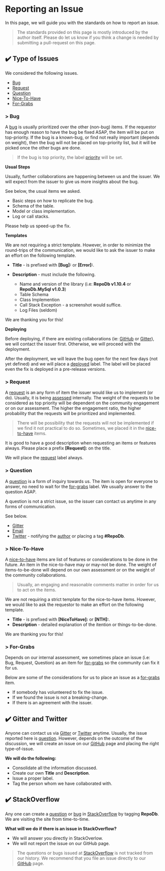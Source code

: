 # Reporting an Issue

In this page, we will guide you with the standards on how to report an issue.

> The standards provided on this page is mostly introduced by the author itself. Please do let us know if you think a change is needed by submitting a pull-request on this page.

## :heavy_check_mark: Type of Issues

We considered the following issues.

- [Bug](#bug)
- [Request](#request)
- [Question](#question)
- [Nice-To-Have](#nice-to-have)
- [For-Grabs](#for-grabs)

### > Bug

A [bug](https://github.com/mikependon/RepoDb/issues?q=is%3Aissue+is%3Aopen+label%3Abug) is usually prioritized over the other (non-bug) items. If the requestor has enough reason to have the bug be fixed ASAP, the item will be put on top-priority. If the bug is a known-bug, or find not really important (depends on weight), then the bug will not be placed on top-priority list, but it will be picked once the other bugs are done.

> If the bug is top priority, the label [priority](https://github.com/mikependon/RepoDb/issues?q=is%3Aissue+is%3Aopen+label%3Apriority) will be set.

**Usual Steps**

Usually, further collaborations are happening between us and the issuer. We will expect from the issuer to give us more insights about the bug.
	
See below, the usual items we asked.

- Basic steps on how to replicate the bug.
- Schema of the table.
- Model or class implementation.
- Log or call stacks.

Please help us speed-up the fix.

**Templates**

We are not requiring a strict template. However, in order to minimize the round-trips of the communication, we would like to ask the issuer to make an effort on the following template.

- **Title** - is prefixed with **[Bug]:** or **[Error]:**.
- **Description** - must include the following.

	- Name and version of the library (i.e: **RepoDb v1.10.4** or **RepoDb.MySql v1.0.3**)
	- Table Schema
	- Class Implemention
	- Call Stack Exception - a screenshot would suffice.
	- Log Files (seldom)

We are thanking you for this!

**Deploying**

Before deploying, if there are existing collaborations (ie: [GitHub](https://github.com/mikependon/RepoDb/issues) or [Gitter](https://gitter.im/RepoDb/community)), we will contact the issuer first. Otherwise, we will proceed with the deployment.

After the deployment, we will leave the bug open for the next few days (not yet defined) and we will place a [deployed](https://github.com/mikependon/RepoDb/issues?q=is%3Aissue+is%3Aopen+label%3Adeployed) label. The label will be placed even the fix is deployed in a pre-release versions.

### > Request

A [request](https://github.com/mikependon/RepoDb/issues?q=is%3Aissue+is%3Aopen+label%3Arequest) is an any form of item the issuer would like us to implement (or do). Usually, it is being [assessed](https://github.com/mikependon/RepoDb/issues?q=is%3Aissue+is%3Aopen+label%3A%22under+assessment%22) internally. The weight of the requests to be considered as top priority will be dependent on the community engagement or on our assessment. The higher the engagement ratio, the higher probability that the requests will be prioritized and implemented.

> There will be possibility that the requests will not be implemented if we find it not practical to do so. Sometimes, we placed it in the [nice-to-have](https://github.com/mikependon/RepoDb/blob/master/RepoDb.Docs/Reporting%20an%20Issue.md#nice-to-have) items.

It is good to have a good description when requesting an items or features always. Please place a prefix **[Request]:** on the title.

We will place the [request](https://github.com/mikependon/RepoDb/issues?q=is%3Aissue+is%3Aopen+label%3Arequest) label always.

### > Question

A [question](https://github.com/mikependon/RepoDb/issues?q=is%3Aissue+is%3Aopen+label%3Aquestion) is a form of inquiry towards us. The item is open for everyone to answer, no need to wait for the [for-grabs](https://github.com/mikependon/RepoDb/issues?q=is%3Aissue+is%3Aopen+label%3A%22for+grabs%22) label. We usually answer to the question ASAP.

A question is not a strict issue, so the issuer can contact us anytime in any forms of communication.

See below.

- [Gitter](https://gitter.im/RepoDb/community)
- [Email](https://repodb.readthedocs.io/en/latest/pages/contact.html)
- [Twitter](https://twitter.com/home) - notifying the [author](https://twitter.com/mike_pendon) or placing a tag **#RepoDb**.

### > Nice-To-Have

A [nice-to-have](https://github.com/mikependon/RepoDb/labels/nice%20to%20have) items are list of features or considerations to be done in the future. An item in the nice-to-have may or may-not be done. The weight of items-to-be-done will depend on our own assessment or on the weight of the community collaborations.

> Usually, an engaging and reasonable comments matter in order for us to act on the items.

We are not requiring a strict template for the nice-to-have items. However, we would like to ask the requestor to make an effort on the following template.

- **Title** - is prefixed with **[NiceToHave]:** or **[NTH]:**.
- **Description** - detailed explanation of the itention or things-to-be-done.

We are thanking you for this!

### > For-Grabs

Depends on our internal assessment, we sometimes place an issue (i.e: Bug, Request, Question) as an item for [for-grabs](https://github.com/mikependon/RepoDb/issues?q=is%3Aissue+is%3Aopen+label%3A%22for+grabs%22) so the community can fix it for us.

Below are some of the considerations for us to place an issue as a [for-grabs](https://github.com/mikependon/RepoDb/issues?q=is%3Aissue+is%3Aopen+label%3A%22for+grabs%22) item.

- If somebody has volunteered to fix the issue.
- If we found the issue is not a breaking-change.
- If there is an agreement with the issuer.

## :heavy_check_mark: Gitter and Twitter

Anyone can contact us via [Gitter](https://gitter.im/RepoDb/community) or [Twitter](https://twitter.com/home) anytime. Usually, the issue reported here is [question](https://github.com/mikependon/RepoDb/issues?q=is%3Aissue+is%3Aopen+label%3Aquestion). However, depends on the outcome of the discussion, we will create an issue on our [GitHub](https://github.com/mikependon/RepoDb/issues) page and placing the right type-of-issue.

**We will do the following:**

- Consolidate all the information discussed.
- Create our own **Title** and **Description**.
- Issue a proper label.
- Tag the person whom we have collaborated with.

## :heavy_check_mark: StackOverflow

Any one can create a [question](https://github.com/mikependon/RepoDb/issues?q=is%3Aissue+is%3Aopen+label%3Aquestion) or [bug](https://github.com/mikependon/RepoDb/issues?q=is%3Aissue+is%3Aopen+label%3Abug) in [StackOverflow](https://stackoverflow.com/search?q=RepoDb) by tagging **RepoDb**. We are visiting the site from time-to-time.

**What will we do if there is an issue in StackOverflow?**

- We will answer you directly in StackOverlow.
- We will not report the issue on our GitHub page.

> The questions or bugs issued at [StackOverflow](https://stackoverflow.com/search?q=RepoDb) is not tracked from our history. We recommend that you file an issue directly to our [GitHub](https://github.com/mikependon/RepoDb/issues) page.
